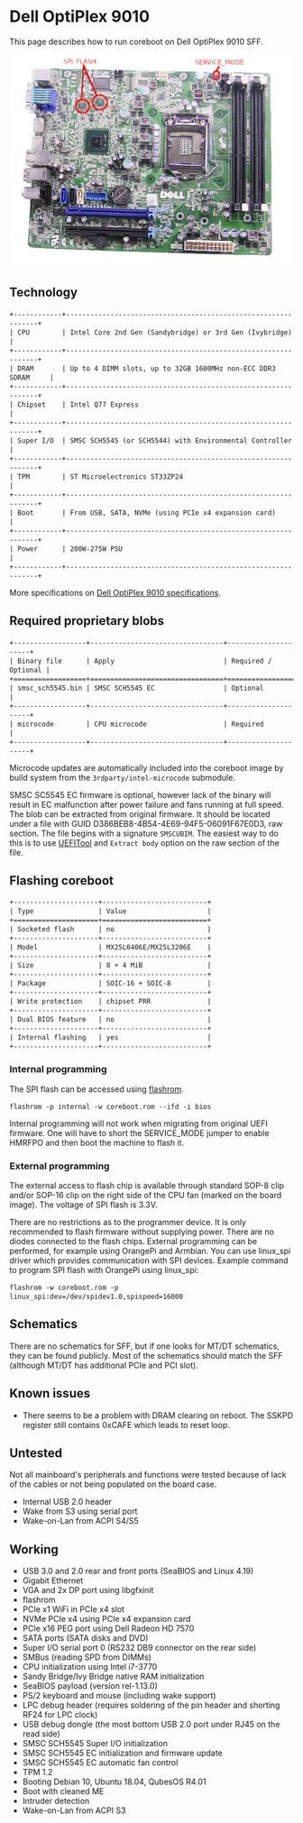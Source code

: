 # Dell OptiPlex 9010

This page describes how to run coreboot on Dell OptiPlex 9010 SFF.

![](optiplex_9010.jpg)

## Technology

```eval_rst
+------------+---------------------------------------------------------------+
| CPU        | Intel Core 2nd Gen (Sandybridge) or 3rd Gen (Ivybridge)       |
+------------+---------------------------------------------------------------+
| DRAM       | Up to 4 DIMM slots, up to 32GB 1600MHz non-ECC DDR3 SDRAM     |
+------------+---------------------------------------------------------------+
| Chipset    | Intel Q77 Express                                             |
+------------+---------------------------------------------------------------+
| Super I/O  | SMSC SCH5545 (or SCH5544) with Environmental Controller       |
+------------+---------------------------------------------------------------+
| TPM        | ST Microelectronics ST33ZP24                                  |
+------------+---------------------------------------------------------------+
| Boot       | From USB, SATA, NVMe (using PCIe x4 expansion card)           |
+------------+---------------------------------------------------------------+
| Power      | 200W-275W PSU                                                 |
+------------+---------------------------------------------------------------+
```

More specifications on [Dell OptiPlex 9010 specifications].

## Required proprietary blobs

```eval_rst
+------------------+---------------------------------+---------------------+
| Binary file      | Apply                           | Required / Optional |
+==================+=================================+=====================+
| smsc_sch5545.bin | SMSC SCH5545 EC                 | Optional            |
+------------------+---------------------------------+---------------------+
| microcode        | CPU microcode                   | Required            |
+------------------+---------------------------------+---------------------+
```

Microcode updates are automatically included into the coreboot image by build
system from the `3rdparty/intel-microcode` submodule.

SMSC SC5545 EC firmware is optional, however lack of the binary will result in
EC malfunction after power failure and fans running at full speed. The blob can
be extracted from original firmware. It should be located under a file with
GUID D386BEB8-4B54-4E69-94F5-06091F67E0D3, raw section. The file begins with a
signature `SMSCUBIM`. The easiest way to do this is to use [UEFITool] and
`Extract body` option on the raw section of the file.

## Flashing coreboot

```eval_rst
+---------------------+--------------------------+
| Type                | Value                    |
+=====================+==========================+
| Socketed flash      | no                       |
+---------------------+--------------------------+
| Model               | MX25L6406E/MX25L3206E    |
+---------------------+--------------------------+
| Size                | 8 + 4 MiB                |
+---------------------+--------------------------+
| Package             | SOIC-16 + SOIC-8         |
+---------------------+--------------------------+
| Write protection    | chipset PRR              |
+---------------------+--------------------------+
| Dual BIOS feature   | no                       |
+---------------------+--------------------------+
| Internal flashing   | yes                      |
+---------------------+--------------------------+
```

### Internal programming

The SPI flash can be accessed using [flashrom].

    flashrom -p internal -w coreboot.rom --ifd -i bios

Internal programming will not work when migrating from original UEFI firmware.
One will have to short the SERVICE_MODE jumper to enable HMRFPO and then boot
the machine to flash it.

### External programming

The external access to flash chip is available through standard SOP-8 clip
and/or SOP-16 clip on the right side of the CPU fan (marked on the board
image). The voltage of SPI flash is 3.3V.

There are no restrictions as to the programmer device. It is only recommended
to flash firmware without supplying power. There are no diodes connected to the
flash chips. External programming can be performed, for example using OrangePi
and Armbian. You can use linux_spi driver which provides communication with SPI
devices. Example command to program SPI flash with OrangePi using linux_spi:

    flashrom -w coreboot.rom -p linux_spi:dev=/dev/spidev1.0,spispeed=16000

## Schematics

There are no schematics for SFF, but if one looks for MT/DT schematics, they
can be found publicly. Most of the schematics should match the SFF (although
MT/DT has additional PCIe and PCI slot).

## Known issues

- There seems to be a problem with DRAM clearing on reboot. The SSKPD register
  still contains 0xCAFE which leads to reset loop.

## Untested

Not all mainboard's peripherals and functions were tested because of lack of
the cables or not being populated on the board case.

- Internal USB 2.0 header
- Wake from S3 using serial port
- Wake-on-Lan from ACPI S4/S5

## Working

- USB 3.0 and 2.0 rear and front ports (SeaBIOS and Linux 4.19)
- Gigabit Ethernet
- VGA and 2x DP port using libgfxinit
- flashrom
- PCIe x1 WiFi in PCIe x4 slot
- NVMe PCIe x4 using PCIe x4 expansion card
- PCIe x16 PEG port using Dell Radeon HD 7570
- SATA ports (SATA disks and DVD)
- Super I/O serial port 0 (RS232 DB9 connector on the rear side)
- SMBus (reading SPD from DIMMs)
- CPU initialization using Intel i7-3770
- Sandy Bridge/Ivy Bridge native RAM initialization
- SeaBIOS payload (version rel-1.13.0)
- PS/2 keyboard and mouse (including wake support)
- LPC debug header (requires soldering of the pin header and shorting RF24 for
  LPC clock)
- USB debug dongle (the most bottom USB 2.0 port under RJ45 on the read side)
- SMSC SCH5545 Super I/O initialization
- SMSC SCH5545 EC initialization and firmware update
- SMSC SCH5545 EC automatic fan control
- TPM 1.2
- Booting Debian 10, Ubuntu 18.04, QubesOS R4.01
- Boot with cleaned ME
- Intruder detection
- Wake-on-Lan from ACPI S3

[flashrom]: https://flashrom.org/Flashrom
[Dell OptiPlex 9010 specifications]: https://www.dell.com/downloads/global/products/optix/en/dell_optiplex_9010_spec_sheet.pdf
[UEFITool]: https://github.com/LongSoft/UEFITool
